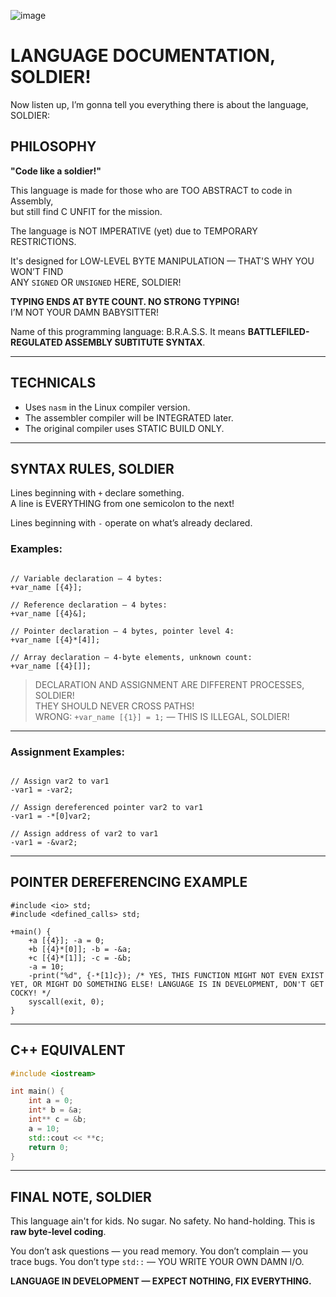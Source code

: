 ![image](https://raw.githubusercontent.com/R0STUS/bvm-compiler/0d5597dc9f062f3f9a751df23786498c6dd328b9/BRASS.svg)

# LANGUAGE DOCUMENTATION, SOLDIER!

Now listen up, I’m gonna tell you everything there is about the language, SOLDIER:

## PHILOSOPHY

**"Code like a soldier!"**

This language is made for those who are TOO ABSTRACT to code in Assembly,  
but still find C UNFIT for the mission.

The language is NOT IMPERATIVE (yet) due to TEMPORARY RESTRICTIONS.

It's designed for LOW-LEVEL BYTE MANIPULATION — THAT'S WHY YOU WON’T FIND  
ANY `SIGNED` OR `UNSIGNED` HERE, SOLDIER!

**TYPING ENDS AT BYTE COUNT. NO STRONG TYPING!**  
I’M NOT YOUR DAMN BABYSITTER!

Name of this programming language: B.R.A.S.S.
It means **BATTLEFILED-REGULATED ASSEMBLY SUBTITUTE SYNTAX**.

---

## TECHNICALS

- Uses `nasm` in the Linux compiler version.
- The assembler compiler will be INTEGRATED later.
- The original compiler uses STATIC BUILD ONLY.

---

## SYNTAX RULES, SOLDIER

Lines beginning with `+` declare something.  
A line is EVERYTHING from one semicolon to the next!

Lines beginning with `-` operate on what’s already declared.

### Examples:

```

// Variable declaration — 4 bytes:
+var_name [{4}];

// Reference declaration — 4 bytes:
+var_name [{4}&];

// Pointer declaration — 4 bytes, pointer level 4:
+var_name [{4}*[4]];

// Array declaration — 4-byte elements, unknown count:
+var_name [{4}[]];

```

> DECLARATION AND ASSIGNMENT ARE DIFFERENT PROCESSES, SOLDIER!  
> THEY SHOULD NEVER CROSS PATHS!  
> WRONG: `+var_name [{1}] = 1;` — THIS IS ILLEGAL, SOLDIER!

---

### Assignment Examples:

```

// Assign var2 to var1
-var1 = -var2;

// Assign dereferenced pointer var2 to var1
-var1 = -*[0]var2;

// Assign address of var2 to var1
-var1 = -&var2;

````

---

## POINTER DEREFERENCING EXAMPLE

```bvm
#include <io> std;
#include <defined_calls> std;

+main() {
    +a [{4}]; -a = 0;
    +b [{4}*[0]]; -b = -&a;
    +c [{4}*[1]]; -c = -&b;
    -a = 10;
    -print("%d", {-*[1]c}); /* YES, THIS FUNCTION MIGHT NOT EVEN EXIST YET, OR MIGHT DO SOMETHING ELSE! LANGUAGE IS IN DEVELOPMENT, DON'T GET COCKY! */
    syscall(exit, 0);
}
````

---

## C++ EQUIVALENT

```cpp
#include <iostream>

int main() {
    int a = 0;
    int* b = &a;
    int** c = &b;
    a = 10;
    std::cout << **c;
    return 0;
}
```

---

## FINAL NOTE, SOLDIER

This language ain't for kids.
No sugar. No safety. No hand-holding.
This is **raw byte-level coding**.

You don’t ask questions — you read memory.
You don’t complain — you trace bugs.
You don’t type `std::` — YOU WRITE YOUR OWN DAMN I/O.

**LANGUAGE IN DEVELOPMENT — EXPECT NOTHING, FIX EVERYTHING.**
